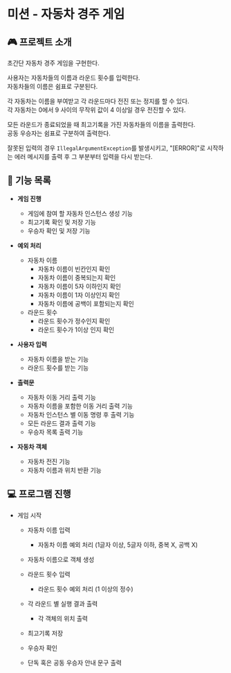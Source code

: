 # 미션 - 자동차 경주 게임

## 🎮 프로젝트 소개

초간단 자동차 경주 게임을 구현한다.

사용자는 자동차들의 이름과 라운드 횟수를 입력한다.<br>
자동차들의 이름은 쉼표로 구분된다.

각 자동차는 이름을 부여받고 각 라운드마다 전진 또는 정지를 할 수 있다.<br>
각 자동차는 0에서 9 사이의 무작위 값이 4 이상일 경우 전진할 수 있다.

모든 라운드가 종료되었을 때 최고기록을 가진 자동차들의 이름을 출력한다.<br>
공동 우승자는 쉼표로 구분하여 출력한다.

잘못된 입력의 경우 `IllegalArgumentException`를 발생시키고, "[ERROR]"로 시작하는 에러 메시지를 출력 후 그 부분부터 입력을 다시 받는다.

## 🚀 기능 목록

* **게임 진행**
    * 게임에 참여 할 자동차 인스턴스 생성 기능
    * 최고기록 확인 및 저장 기능
    * 우승자 확인 및 저장 기능

* **예외 처리**
    * 자동차 이름
        * 자동차 이름이 빈칸인지 확인
        * 자동차 이름이 중복되는지 확인
        * 자동차 이름이 5자 이하인지 확인
        * 자동차 이름이 1자 이상인지 확인
        * 자동차 이름에 공백이 포함되는지 확인
    * 라운드 횟수
        * 라운드 횟수가 정수인지 확인
        * 라운드 횟수가 1이상 인지 확인

* **사용자 입력**
    * 자동차 이름을 받는 기능
    * 라운드 횟수를 받는 기능

* **출력문**
    * 자동차 이동 거리 출력 기능
    * 자동차 이름을 포함한 이동 거리 출력 기능
    * 자동차 인스턴스 별 이동 명령 후 출력 기능
    * 모든 라운드 결과 출력 기능
    * 우승자 목록 출력 기능

* **자동차 객체**
    * 자동차 전진 기능
    * 자동차 이름과 위치 반환 기능

## 💻 프로그램 진행

* 게임 시작

    * 자동차 이름 입력
        * 자동차 이름 예외 처리 (1글자 이상, 5글자 이하, 중복 X, 공백 X)

    * 자동차 이름으로 객체 생성

    * 라운드 횟수 입력
        * 라운드 횟수 예외 처리 (1 이상의 정수)

    * 각 라운드 별 실행 결과 출력
        * 각 객체의 위치 출력

    * 최고기록 저장

    * 우승자 확인

    * 단독 혹은 공동 우승자 안내 문구 출력
